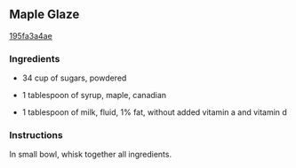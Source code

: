 ## Maple Glaze

[195fa3a4ae](http://www.food.com/recipe/maple-glaze-510136)

### Ingredients

 - 34 cup of sugars, powdered

 - 1 tablespoon of syrup, maple, canadian

 - 1 tablespoon of milk, fluid, 1% fat, without added vitamin a and vitamin d

### Instructions

In small bowl, whisk together all ingredients.